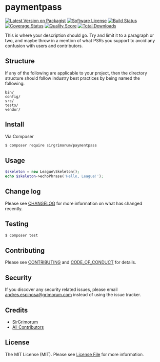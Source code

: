 # paymentpass

[![Latest Version on Packagist][ico-version]][link-packagist]
[![Software License][ico-license]](LICENSE.md)
[![Build Status][ico-travis]][link-travis]
[![Coverage Status][ico-scrutinizer]][link-scrutinizer]
[![Quality Score][ico-code-quality]][link-code-quality]
[![Total Downloads][ico-downloads]][link-downloads]

This is where your description should go. Try and limit it to a paragraph or two, and maybe throw in a mention of what
PSRs you support to avoid any confusion with users and contributors.

## Structure

If any of the following are applicable to your project, then the directory structure should follow industry best practices by being named the following.

```
bin/        
config/
src/
tests/
vendor/
```


## Install

Via Composer

``` bash
$ composer require sirgrimorum/paymentpass
```

## Usage

``` php
$skeleton = new League\Skeleton();
echo $skeleton->echoPhrase('Hello, League!');
```

## Change log

Please see [CHANGELOG](CHANGELOG.md) for more information on what has changed recently.

## Testing

``` bash
$ composer test
```

## Contributing

Please see [CONTRIBUTING](CONTRIBUTING.md) and [CODE_OF_CONDUCT](CODE_OF_CONDUCT.md) for details.

## Security

If you discover any security related issues, please email andres.espinosa@grimorum.com instead of using the issue tracker.

## Credits

- [SirGrimorum][link-author]
- [All Contributors][link-contributors]

## License

The MIT License (MIT). Please see [License File](LICENSE.md) for more information.

[ico-version]: https://img.shields.io/packagist/v/sirgrimorum/paymentpass.svg?style=flat-square
[ico-license]: https://img.shields.io/badge/license-MIT-brightgreen.svg?style=flat-square
[ico-travis]: https://img.shields.io/travis/sirgrimorum/paymentpass/master.svg?style=flat-square
[ico-scrutinizer]: https://img.shields.io/scrutinizer/coverage/g/sirgrimorum/paymentpass.svg?style=flat-square
[ico-code-quality]: https://img.shields.io/scrutinizer/g/sirgrimorum/paymentpass.svg?style=flat-square
[ico-downloads]: https://img.shields.io/packagist/dt/sirgrimorum/paymentpass.svg?style=flat-square

[link-packagist]: https://packagist.org/packages/sirgrimorum/paymentpass
[link-travis]: https://travis-ci.org/sirgrimorum/paymentpass
[link-scrutinizer]: https://scrutinizer-ci.com/g/sirgrimorum/paymentpass/code-structure
[link-code-quality]: https://scrutinizer-ci.com/g/sirgrimorum/paymentpass
[link-downloads]: https://packagist.org/packages/sirgrimorum/paymentpass
[link-author]: https://github.com/sirgrimorum
[link-contributors]: ../../contributors
